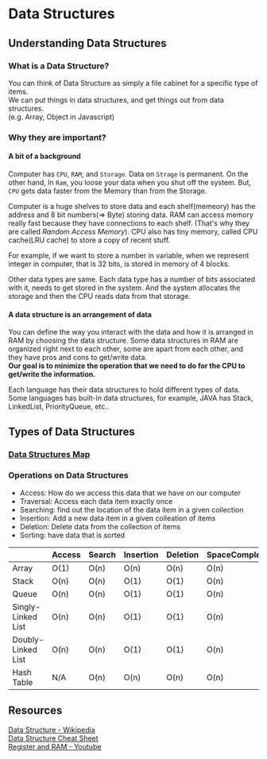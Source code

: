 # Data Structures

## Understanding Data Structures

### What is a Data Structure?

You can think of Data Structure as simply a file cabinet for a specific type of items.\
We can put things in data structures, and get things out from data structures.\
(e.g. Array, Object in Javascript)

### Why they are important?

#### A bit of a background

Computer has `CPU`, `RAM`, and `Storage`. Data on `Strage` is permanent. On the other hand, In `Ram`, you loose your data when you shut off the system. But, `CPU` gets data faster from the Memory than from the Storage.

Computer is a huge shelves to store data and each shelf(memeory) has the address and 8 bit numbers(=> Byte) storing data. RAM can access memory really fast because they have connections to each shelf. (That's why they are called _Random Access Memory_). CPU also has tiny memory, called CPU cache(LRU cache) to store a copy of recent stuff.

For example, if we want to store a number in variable,
when we represent integer in computer, that is 32 bits, is stored in memory of 4 blocks.

Other data types are same. Each data type has a number of bits associated with it, needs to get stored in the system.
And the system allocates the storage and then the CPU reads data from that storage.

#### A data structure is an arrangement of data

You can define the way you interact with the data and how it is arranged in RAM by choosing the data structure. Some data structures in RAM are organized right next to each other, some are apart from each other, and they have pros and cons to get/write data.\
**Our goal is to minimize the operation that we need to do for the CPU to get/write the information.**

Each language has their data structures to hold different types of data. Some languages has built-in data structures, for example, JAVA has Stack, LinkedList, PriorityQueue, etc..

## Types of Data Structures

### [Data Structures Map](https://coggle.it/diagram/W5E5tqYlrXvFJPsq/t/master-the-interview-click-here-for-course-link/c25f98c73a03f5b1107cd0e2f4bce29c9d78e31655e55cb0b785d56f0036c9d1)

### Operations on Data Structures

- Access: How do we access this data that we have on our computer
- Traversal: Access each data item exactly once
- Searching: find out the location of the data item in a given collection
- Insertion: Add a new data item in a given colleation of items
- Deletion: Delete data from the collection of items
- Sorting: have data that is sorted

|                    | Access | Search | Insertion | Deletion | SpaceComplexity |
| ------------------ | ------ | ------ | --------- | -------- | --------------- |
| Array              | O(1)   | O(n)   | O(n)      | O(n)     | O(n)            |
| Stack              | O(n)   | O(n)   | O(1)      | O(1)     | O(n)            |
| Queue              | O(n)   | O(n)   | O(1)      | O(1)     | O(n)            |
| Singly-Linked List | O(n)   | O(n)   | O(1)      | O(1)     | O(n)            |
| Doubly-Linked List | O(n)   | O(n)   | O(1)      | O(1)     | O(n)            |
| Hash Table         | N/A    | O(n)   | O(n)      | O(n)     | O(n)            |

## Resources

[Data Structure - Wikipedia](https://en.wikipedia.org/wiki/List_of_data_structures)\
[Data Structure Cheat Sheet](https://zerotomastery.io/cheatsheets/data-structures-and-algorithms-cheat-sheet/#what-are-data-structures)\
[Register and RAM - Youtube](https://www.youtube.com/watch?v=fpnE6UAfbtU)
